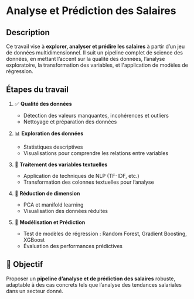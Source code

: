 #  Analyse et Prédiction des Salaires

##  Description  
Ce travail vise à **explorer, analyser et prédire les salaires** à partir d’un jeu de données multidimensionnel. Il suit un pipeline complet de science des données, en mettant l’accent sur la qualité des données, l’analyse exploratoire, la transformation des variables, et l'application de modèles de régression.

##  Étapes du travail

1. ✅ **Qualité des données**  
   - Détection des valeurs manquantes, incohérences et outliers  
   - Nettoyage et préparation des données

2. 📊 **Exploration des données**  
   - Statistiques descriptives  
   - Visualisations pour comprendre les relations entre variables

3. 🧠 **Traitement des variables textuelles**  
   - Application de techniques de NLP (TF-IDF, etc.)  
   - Transformation des colonnes textuelles pour l’analyse

4. 🔄 **Réduction de dimension**  
   - PCA et manifold learning  
   - Visualisation des données réduites

5. 🤖 **Modélisation et Prédiction**  
   - Test de modèles de régression : Random Forest, Gradient Boosting, XGBoost  
   - Évaluation des performances prédictives

## 🎯 Objectif  
Proposer un **pipeline d’analyse et de prédiction des salaires** robuste, adaptable à des cas concrets tels que l’analyse des tendances salariales dans un secteur donné.

